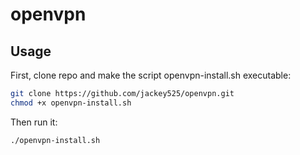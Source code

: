 # openvpn

## Usage

First, clone repo and make the script openvpn-install.sh executable:

```bash
git clone https://github.com/jackey525/openvpn.git
chmod +x openvpn-install.sh
```

Then run it:

```sh
./openvpn-install.sh
```
